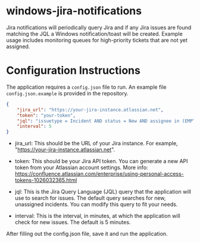 # windows-jira-notifications

Jira notifications will periodically query Jira and if any Jira issues are found matching the JQL a Windows notification/toast will be created.
Example usage includes monitoring queues for high-priority tickets that are not yet assigned.
 
# Configuration Instructions

The application requires a `config.json` file to run. An example file `config.json.example` is provided in the repository.

```json
{
    "jira_url": "https://your-jira-instance.atlassian.net",
    "token": "your-token",
    "jql": "issuetype = Incident AND status = New AND assignee in (EMPTY)",
    "interval": 5
}
```

- jira_url: This should be the URL of your Jira instance. For example, "https://your-jira-instance.atlassian.net".

- token: This should be your Jira API token. You can generate a new API token from your Atlassian account settings. More info: https://confluence.atlassian.com/enterprise/using-personal-access-tokens-1026032365.html

- jql: This is the Jira Query Language (JQL) query that the application will use to search for issues. The default query searches for new, unassigned incidents. You can modify this query to fit your needs.

- interval: This is the interval, in minutes, at which the application will check for new issues. The default is 5 minutes.

After filling out the config.json file, save it and run the application.
